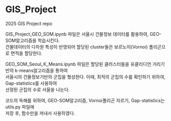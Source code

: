 # GIS_Project
2025 GIS Project repo


GIS_Project_GEO_SOM.ipynb 파일은 서울시 건물정보 데이터를 활용하여, GEO-SOM알고리즘을 학습시킨다.   
건물데이터의 다차원 특성이 반영되어 할당된 cluster들은 보르노이(Vornoi) 폴리곤으로 면적을 할당한다.

GEO_SOM_Seoul_K_Means.ipynb 파일은 할당된 클러스터들을 유클리디언 거리기반의 k-means알고리즘을 통하여   
서울시의 건물정보기반의 군집을 형성한다. 이때, 최적의 군집의 수를 확인하기 위하여, Gap-statistics를 사용하여   
선정된 군집의 수로 서울을 나눈다.   

코드의 독해를 위하여, GEO-SOM알고리즘, Vornoi폴리곤 자르기, Gap-statistics는 utils.py 파일에   
저장 후, 함수만을 꺼내서 사용하였다.
